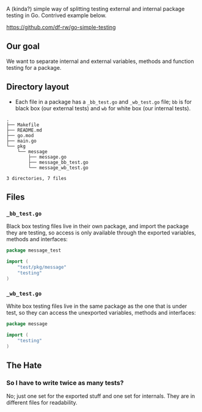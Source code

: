 A (kinda?) simple way of splitting testing external and internal package
testing in Go. Contrived example below.

https://github.com/df-rw/go-simple-testing

## Our goal

We want to separate internal and external variables, methods and function
testing for a package.

## Directory layout

-   Each file in a package has a `_bb_test.go` and `_wb_test.go` file; `bb` is
    for black box (our external tests) and `wb` for white box (our internal
    tests).

```
.
├── Makefile
├── README.md
├── go.mod
├── main.go
└── pkg
    └── message
        ├── message.go
        ├── message_bb_test.go
        └── message_wb_test.go

3 directories, 7 files
```

## Files

### `_bb_test.go`

Black box testing files live in their own package, and import the package they
are testing, so access is only available through the exported variables, methods
and interfaces:

```go
package message_test

import (
    "test/pkg/message"
    "testing"
)
```

### `_wb_test.go`

White box testing files live in the same package as the one that is under test,
so they can access the unexported variables, methods and interfaces:

```go
package message

import (
	"testing"
)
```

## The Hate

### So I have to write twice as many tests?

No; just one set for the exported stuff and one set for internals. They are
in different files for readability.
